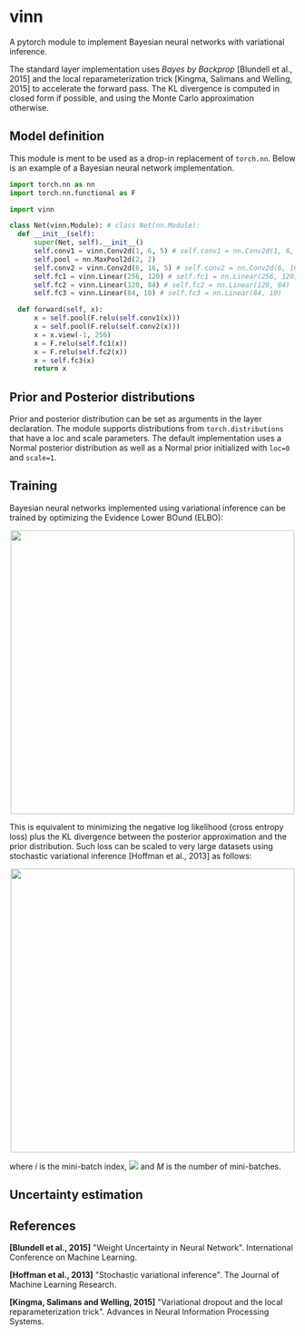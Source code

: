 # vinn
A pytorch module to implement Bayesian neural networks with variational inference.

The standard layer implementation uses <i>Bayes by Backprop</i> \[Blundell et al., 2015\] and the local reparameterization trick \[Kingma, Salimans and Welling, 2015\] to accelerate the forward pass. The KL divergence is computed in closed form if possible, and using the Monte Carlo approximation otherwise.

## Model definition
This module is ment to be used as a drop-in replacement of ```torch.nn```. Below is an example of a Bayesian neural network implementation.
```python
import torch.nn as nn
import torch.nn.functional as F

import vinn

class Net(vinn.Module): # class Net(nn.Module):
  def __init__(self):
      super(Net, self).__init__()
      self.conv1 = vinn.Conv2d(1, 6, 5) # self.conv1 = nn.Conv2d(1, 6, 5)
      self.pool = nn.MaxPool2d(2, 2)
      self.conv2 = vinn.Conv2d(6, 16, 5) # self.conv2 = nn.Conv2d(6, 16, 5)
      self.fc1 = vinn.Linear(256, 120) # self.fc1 = nn.Linear(256, 120)
      self.fc2 = vinn.Linear(120, 84) # self.fc2 = nn.Linear(120, 84)
      self.fc3 = vinn.Linear(84, 10) # self.fc3 = nn.Linear(84, 10)

  def forward(self, x):
      x = self.pool(F.relu(self.conv1(x)))
      x = self.pool(F.relu(self.conv2(x)))
      x = x.view(-1, 256)
      x = F.relu(self.fc1(x))
      x = F.relu(self.fc2(x))
      x = self.fc3(x)
      return x
```

## Prior and Posterior distributions
Prior and posterior distribution can be set as arguments in the layer declaration. The module supports distributions from `torch.distributions` that have a loc and scale parameters. The default implementation uses a Normal posterior distribution as well as a Normal prior initialized with `loc=0` and `scale=1`.

## Training
Bayesian neural networks implemented using variational inference can be trained by optimizing the Evidence Lower BOund (ELBO):
<p align="center">
<img src="https://render.githubusercontent.com/render/math?math=ELBO%20%3D%20%5Cmathbb%7BE%7D_%7Bq(%5Cmathbf%7Bw%7D%3B%20%5Ctheta)%7D%5C%7B%5Cmbox%7Blog%20%7Dp(%5Cmathcal%7BD%7D%7C%5Cmathbf%7Bw%7D)%5C%7D%20-%20KL%5C%7Bq(%5Cmathbf%7Bw%7D%3B%20%5Ctheta)%7C%7Cp(%5Cmathbf%7Bw%7D)%5C%7D" width=500>
</p>

This is equivalent to minimizing the negative log likelihood (cross entropy loss) plus the KL divergence between the posterior approximation and the prior distribution. Such loss can be scaled to very large datasets using stochastic variational inference \[Hoffman et al., 2013\] as follows:
<p align="center">
<img src="https://render.githubusercontent.com/render/math?math=ELBO%20loss%20%3D%20-%20%5Cmathbb%7BE%7D_%7Bq(%5Cmathbf%7Bw%7D%3B%20%5Ctheta)%7D%5C%7B%5Ctext%7Blog%20%7Dp(%5Cmathcal%7BD%7D_i%7C%5Cmathbf%7Bw%7D)%5C%7D%20%2B%20%5Cbeta%20KL%5C%7Bq(%5Cmathbf%7Bw%7D%3B%20%5Ctheta)%7C%7Cp(%5Cmathbf%7Bw%7D)%5C%7D" width=500>
</p>

where *i* is the mini-batch index, <img src="https://render.githubusercontent.com/render/math?math=%5Cbeta%20%3D%201%2FM"> and *M* is the number of mini-batches.

## Uncertainty estimation

## References

**\[Blundell et al., 2015\]** "Weight Uncertainty in Neural Network". International Conference on Machine Learning.

**\[Hoffman et al., 2013\]** "Stochastic variational inference". The Journal of Machine Learning Research.

**\[Kingma, Salimans and Welling, 2015\]** "Variational dropout and the local reparameterization trick". Advances in Neural Information Processing Systems.
